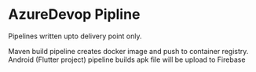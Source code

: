 # AzureDevop Pipline

Pipelines written upto delivery point only.

Maven build pipeline creates docker image and push to container registry.
Android (Flutter project) pipeline builds apk file will be upload to Firebase
